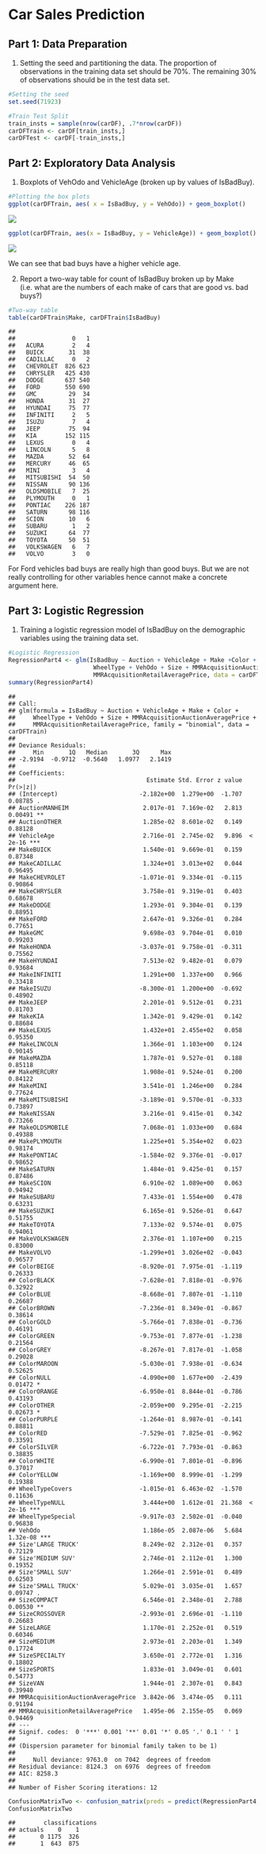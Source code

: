 Car Sales Prediction
================

## Part 1: Data Preparation

1)  Setting the seed and partitioning the data. The proportion of
    observations in the training data set should be 70%. The remaining
    30% of observations should be in the test data set.

<!-- end list -->

``` r
#Setting the seed
set.seed(71923)

#Train Test Split
train_insts = sample(nrow(carDF), .7*nrow(carDF))
carDFTrain <- carDF[train_insts,]
carDFTest <- carDF[-train_insts,]
```

## Part 2: Exploratory Data Analysis

1)  Boxplots of VehOdo and VehicleAge (broken up by values of IsBadBuy).

<!-- end list -->

``` r
#Plotting the box plots
ggplot(carDFTrain, aes( x = IsBadBuy, y = VehOdo)) + geom_boxplot()
```

![](machine-learning-car-data_files/figure-gfm/unnamed-chunk-2-1.png)<!-- -->

``` r
ggplot(carDFTrain, aes(x = IsBadBuy, y = VehicleAge)) + geom_boxplot()
```

![](machine-learning-car-data_files/figure-gfm/unnamed-chunk-2-2.png)<!-- -->

We can see that bad buys have a higher vehicle age.

2)  Report a two-way table for count of IsBadBuy broken up by Make
    (i.e. what are the numbers of each make of cars that are good
    vs. bad buys?)

<!-- end list -->

``` r
#Two-way table 
table(carDFTrain$Make, carDFTrain$IsBadBuy)
```

    ##             
    ##                0   1
    ##   ACURA        2   4
    ##   BUICK       31  38
    ##   CADILLAC     0   2
    ##   CHEVROLET  826 623
    ##   CHRYSLER   425 430
    ##   DODGE      637 540
    ##   FORD       550 690
    ##   GMC         29  34
    ##   HONDA       31  27
    ##   HYUNDAI     75  77
    ##   INFINITI     2   5
    ##   ISUZU        7   4
    ##   JEEP        75  94
    ##   KIA        152 115
    ##   LEXUS        0   4
    ##   LINCOLN      5   8
    ##   MAZDA       52  64
    ##   MERCURY     46  65
    ##   MINI         3   4
    ##   MITSUBISHI  54  50
    ##   NISSAN      90 136
    ##   OLDSMOBILE   7  25
    ##   PLYMOUTH     0   1
    ##   PONTIAC    226 187
    ##   SATURN      98 116
    ##   SCION       10   6
    ##   SUBARU       1   2
    ##   SUZUKI      64  77
    ##   TOYOTA      50  51
    ##   VOLKSWAGEN   6   7
    ##   VOLVO        3   0

For Ford vehicles bad buys are really high than good buys. But we are
not really controlling for other variables hence cannot make a concrete
argument here.

## Part 3: Logistic Regression

1)  Training a logistic regression model of IsBadBuy on the demographic
    variables using the training data set.

<!-- end list -->

``` r
#Logistic Regression
RegressionPart4 <- glm(IsBadBuy ~ Auction + VehicleAge + Make +Color + 
                        WheelType + VehOdo + Size + MMRAcquisitionAuctionAveragePrice + 
                        MMRAcquisitionRetailAveragePrice, data = carDFTrain, family = "binomial")
summary(RegressionPart4)
```

    ## 
    ## Call:
    ## glm(formula = IsBadBuy ~ Auction + VehicleAge + Make + Color + 
    ##     WheelType + VehOdo + Size + MMRAcquisitionAuctionAveragePrice + 
    ##     MMRAcquisitionRetailAveragePrice, family = "binomial", data = carDFTrain)
    ## 
    ## Deviance Residuals: 
    ##     Min       1Q   Median       3Q      Max  
    ## -2.9194  -0.9712  -0.5640   1.0977   2.1419  
    ## 
    ## Coefficients:
    ##                                     Estimate Std. Error z value Pr(>|z|)    
    ## (Intercept)                       -2.182e+00  1.279e+00  -1.707  0.08785 .  
    ## AuctionMANHEIM                     2.017e-01  7.169e-02   2.813  0.00491 ** 
    ## AuctionOTHER                       1.285e-02  8.601e-02   0.149  0.88128    
    ## VehicleAge                         2.716e-01  2.745e-02   9.896  < 2e-16 ***
    ## MakeBUICK                          1.540e-01  9.669e-01   0.159  0.87348    
    ## MakeCADILLAC                       1.324e+01  3.013e+02   0.044  0.96495    
    ## MakeCHEVROLET                     -1.071e-01  9.334e-01  -0.115  0.90864    
    ## MakeCHRYSLER                       3.758e-01  9.319e-01   0.403  0.68678    
    ## MakeDODGE                          1.293e-01  9.304e-01   0.139  0.88951    
    ## MakeFORD                           2.647e-01  9.326e-01   0.284  0.77651    
    ## MakeGMC                            9.698e-03  9.704e-01   0.010  0.99203    
    ## MakeHONDA                         -3.037e-01  9.758e-01  -0.311  0.75562    
    ## MakeHYUNDAI                        7.513e-02  9.482e-01   0.079  0.93684    
    ## MakeINFINITI                       1.291e+00  1.337e+00   0.966  0.33418    
    ## MakeISUZU                         -8.300e-01  1.200e+00  -0.692  0.48902    
    ## MakeJEEP                           2.201e-01  9.512e-01   0.231  0.81703    
    ## MakeKIA                            1.342e-01  9.429e-01   0.142  0.88684    
    ## MakeLEXUS                          1.432e+01  2.455e+02   0.058  0.95350    
    ## MakeLINCOLN                        1.366e-01  1.103e+00   0.124  0.90145    
    ## MakeMAZDA                          1.787e-01  9.527e-01   0.188  0.85118    
    ## MakeMERCURY                        1.908e-01  9.524e-01   0.200  0.84122    
    ## MakeMINI                           3.541e-01  1.246e+00   0.284  0.77624    
    ## MakeMITSUBISHI                    -3.189e-01  9.570e-01  -0.333  0.73897    
    ## MakeNISSAN                         3.216e-01  9.415e-01   0.342  0.73266    
    ## MakeOLDSMOBILE                     7.068e-01  1.033e+00   0.684  0.49388    
    ## MakePLYMOUTH                       1.225e+01  5.354e+02   0.023  0.98174    
    ## MakePONTIAC                       -1.584e-02  9.376e-01  -0.017  0.98652    
    ## MakeSATURN                         1.484e-01  9.425e-01   0.157  0.87486    
    ## MakeSCION                          6.910e-02  1.089e+00   0.063  0.94942    
    ## MakeSUBARU                         7.433e-01  1.554e+00   0.478  0.63231    
    ## MakeSUZUKI                         6.165e-01  9.526e-01   0.647  0.51755    
    ## MakeTOYOTA                         7.133e-02  9.574e-01   0.075  0.94061    
    ## MakeVOLKSWAGEN                     2.376e-01  1.107e+00   0.215  0.83000    
    ## MakeVOLVO                         -1.299e+01  3.026e+02  -0.043  0.96577    
    ## ColorBEIGE                        -8.920e-01  7.975e-01  -1.119  0.26333    
    ## ColorBLACK                        -7.628e-01  7.818e-01  -0.976  0.32922    
    ## ColorBLUE                         -8.668e-01  7.807e-01  -1.110  0.26687    
    ## ColorBROWN                        -7.236e-01  8.349e-01  -0.867  0.38614    
    ## ColorGOLD                         -5.766e-01  7.838e-01  -0.736  0.46191    
    ## ColorGREEN                        -9.753e-01  7.877e-01  -1.238  0.21564    
    ## ColorGREY                         -8.267e-01  7.817e-01  -1.058  0.29028    
    ## ColorMAROON                       -5.030e-01  7.938e-01  -0.634  0.52625    
    ## ColorNULL                         -4.090e+00  1.677e+00  -2.439  0.01472 *  
    ## ColorORANGE                       -6.950e-01  8.844e-01  -0.786  0.43193    
    ## ColorOTHER                        -2.059e+00  9.295e-01  -2.215  0.02673 *  
    ## ColorPURPLE                       -1.264e-01  8.987e-01  -0.141  0.88811    
    ## ColorRED                          -7.529e-01  7.825e-01  -0.962  0.33591    
    ## ColorSILVER                       -6.722e-01  7.793e-01  -0.863  0.38835    
    ## ColorWHITE                        -6.990e-01  7.801e-01  -0.896  0.37017    
    ## ColorYELLOW                       -1.169e+00  8.999e-01  -1.299  0.19388    
    ## WheelTypeCovers                   -1.015e-01  6.463e-02  -1.570  0.11636    
    ## WheelTypeNULL                      3.444e+00  1.612e-01  21.368  < 2e-16 ***
    ## WheelTypeSpecial                  -9.917e-03  2.502e-01  -0.040  0.96838    
    ## VehOdo                             1.186e-05  2.087e-06   5.684 1.32e-08 ***
    ## Size'LARGE TRUCK'                  8.249e-02  2.312e-01   0.357  0.72129    
    ## Size'MEDIUM SUV'                   2.746e-01  2.112e-01   1.300  0.19352    
    ## Size'SMALL SUV'                    1.266e-01  2.591e-01   0.489  0.62503    
    ## Size'SMALL TRUCK'                  5.029e-01  3.035e-01   1.657  0.09747 .  
    ## SizeCOMPACT                        6.546e-01  2.348e-01   2.788  0.00530 ** 
    ## SizeCROSSOVER                     -2.993e-01  2.696e-01  -1.110  0.26683    
    ## SizeLARGE                          1.170e-01  2.252e-01   0.519  0.60346    
    ## SizeMEDIUM                         2.973e-01  2.203e-01   1.349  0.17724    
    ## SizeSPECIALTY                      3.650e-01  2.772e-01   1.316  0.18802    
    ## SizeSPORTS                         1.833e-01  3.049e-01   0.601  0.54773    
    ## SizeVAN                            1.944e-01  2.307e-01   0.843  0.39940    
    ## MMRAcquisitionAuctionAveragePrice  3.842e-06  3.474e-05   0.111  0.91194    
    ## MMRAcquisitionRetailAveragePrice   1.495e-06  2.155e-05   0.069  0.94469    
    ## ---
    ## Signif. codes:  0 '***' 0.001 '**' 0.01 '*' 0.05 '.' 0.1 ' ' 1
    ## 
    ## (Dispersion parameter for binomial family taken to be 1)
    ## 
    ##     Null deviance: 9763.0  on 7042  degrees of freedom
    ## Residual deviance: 8124.3  on 6976  degrees of freedom
    ## AIC: 8258.3
    ## 
    ## Number of Fisher Scoring iterations: 12

``` r
ConfusionMatrixTwo <- confusion_matrix(preds = predict(RegressionPart4, carDFTest, type = "response"), actuals = carDFTest$IsBadBuy, cutoff = .5)
ConfusionMatrixTwo
```

    ##        classifications
    ## actuals    0    1
    ##       0 1175  326
    ##       1  643  875
